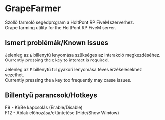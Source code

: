 # GrapeFarmer

Szöllő farmoló segédprogram a HoltPont RP FiveM szerverhez.\
Grape farming utility for the HoltPont RP FiveM server.

## Ismert problémák/Known Issues

Jelenleg az `E` billenytű lenyomása szükséges az interakció megkezdéséhez.\
Currently pressing the `E` key to interact is required.

Jelenleg az `E` billenytű túl gyakori lenyomása téves érzékelésekhez vezethet.\
Currently pressing the `E` key too frequently may cause issues.

## Billentyű parancsok/Hotkeys

F9  - Ki/Be kapcsolás (Enable/Disable)\
F12 - Ablak előhozása/eltűntetése (Hide/Show Window)
